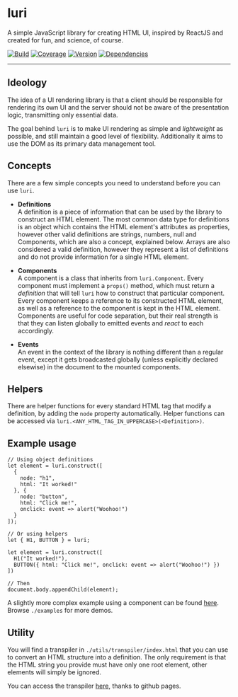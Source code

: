 # luri

A simple JavaScript library for creating HTML UI, inspired by ReactJS and created for fun, and science, of course.

[![Build](https://img.shields.io/travis/luri/lib.svg)](https://travis-ci.org/luri/lib)
[![Coverage](https://coveralls.io/repos/github/luri/lib/badge.svg)](https://coveralls.io/github/luri/lib)
[![Version](https://img.shields.io/npm/v/luri.svg)](https://www.npmjs.com/package/luri)
[![Dependencies](https://img.shields.io/david/luri/lib.svg)](https://david-dm.org/luri/lib)

---

## Ideology

The idea of a UI rendering library is that a client should be responsible for rendering its own UI and the server should not be aware of the presentation logic, transmitting only essential data.

The goal behind `luri` is to make UI rendering as simple and *lightweight* as possible, and still maintain a good level of flexibility. Additionally it aims to use the DOM as its primary data management tool.

## Concepts

There are a few simple concepts you need to understand before you can use `luri`.

* **Definitions**  
A definition is a piece of information that can be used by the library to construct an HTML element. The most common data type for definitions is an object which contains the HTML element's attributes as properties, however other valid definitions are strings, numbers, null and Components, which are also a concept, explained below. Arrays are also considered a valid definition, however they represent a list of definitions and do not provide information for a single HTML element.

* **Components**  
A component is a class that inherits from `luri.Component`. Every component must implement a `props()` method, which must return a *definition* that will tell `luri` how to construct that particular component. Every component keeps a reference to its constructed HTML element, as well as a reference to the component is kept in the HTML element. Components are useful for code separation, but their real strength is that they can listen globally to emitted events and *react* to each accordingly.

* **Events**  
An event in the context of the library is nothing different than a regular event,  except it gets broadcasted globally (unless explicitly declared elsewise) in the document to the mounted components.

## Helpers

There are helper functions for every standard HTML tag that modify a definition, by adding the `node` property automatically. Helper functions can be accessed via `luri.<ANY_HTML_TAG_IN_UPPERCASE>(<Definition>)`.

## Example usage

    // Using object definitions
    let element = luri.construct([
      {
        node: "h1",
        html: "It worked!"
      }, {
        node: "button",
        html: "Click me!",
        onclick: event => alert("Woohoo!")
      }
    ]);

    // Or using helpers
    let { H1, BUTTON } = luri;

    let element = luri.construct([
      H1("It worked!"),
      BUTTON({ html: "Click me!", onclick: event => alert("Woohoo!") })
    ])

    // Then
    document.body.appendChild(element);

A slightly more complex example using a component can be found [here](https://jsfiddle.net/7a8c8tk0/1/). Browse `./examples` for more demos.

## Utility

You will find a transpiler in `./utils/transpiler/index.html` that you can use to convert an HTML structure into a definition. The only requirement is that the HTML string you provide must have only one root element, other elements will simply be ignored.

You can access the transpiler [here](https://luri.github.io/lib/utils/transpiler/), thanks to github pages.
